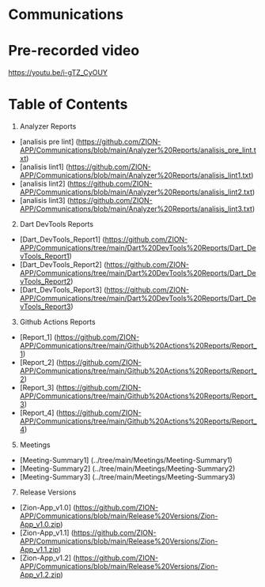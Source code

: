# Communications

# Pre-recorded video
https://youtu.be/i-gTZ_CyOUY

# Table of Contents
1. Analyzer Reports

  * [analisis pre lint] (https://github.com/ZION-APP/Communications/blob/main/Analyzer%20Reports/analisis_pre_lint.txt)
  * [analisis lint1] (https://github.com/ZION-APP/Communications/blob/main/Analyzer%20Reports/analisis_lint1.txt)
  * [analisis lint2] (https://github.com/ZION-APP/Communications/blob/main/Analyzer%20Reports/analisis_lint2.txt)
  * [analisis lint3] (https://github.com/ZION-APP/Communications/blob/main/Analyzer%20Reports/analisis_lint3.txt)
2. Dart DevTools Reports
  * [Dart_DevTools_Report1] (https://github.com/ZION-APP/Communications/tree/main/Dart%20DevTools%20Reports/Dart_DevTools_Report1)
  * [Dart_DevTools_Report2] (https://github.com/ZION-APP/Communications/tree/main/Dart%20DevTools%20Reports/Dart_DevTools_Report2)
  * [Dart_DevTools_Report3] (https://github.com/ZION-APP/Communications/tree/main/Dart%20DevTools%20Reports/Dart_DevTools_Report3)
3. Github Actions Reports
  * [Report_1] (https://github.com/ZION-APP/Communications/tree/main/Github%20Actions%20Reports/Report_1)
  * [Report_2] (https://github.com/ZION-APP/Communications/tree/main/Github%20Actions%20Reports/Report_2)
  * [Report_3] (https://github.com/ZION-APP/Communications/tree/main/Github%20Actions%20Reports/Report_3)
  * [Report_4] (https://github.com/ZION-APP/Communications/tree/main/Github%20Actions%20Reports/Report_4)
5. Meetings
  * [Meeting-Summary1] (../tree/main/Meetings/Meeting-Summary1)
  * [Meeting-Summary2] (../tree/main/Meetings/Meeting-Summary2)
  * [Meeting-Summary3] (../tree/main/Meetings/Meeting-Summary3)
7. Release Versions
  * [Zion-App_v1.0] (https://github.com/ZION-APP/Communications/blob/main/Release%20Versions/Zion-App_v1.0.zip)
  * [Zion-App_v1.1] (https://github.com/ZION-APP/Communications/blob/main/Release%20Versions/Zion-App_v1.1.zip)
  * [Zion-App_v1.2] (https://github.com/ZION-APP/Communications/blob/main/Release%20Versions/Zion-App_v1.2.zip)

